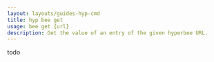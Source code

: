 ```yaml
---
layout: layouts/guides-hyp-cmd
title: hyp bee get
usage: bee get {url}
description: Get the value of an entry of the given hyperbee URL.
---
```


todo